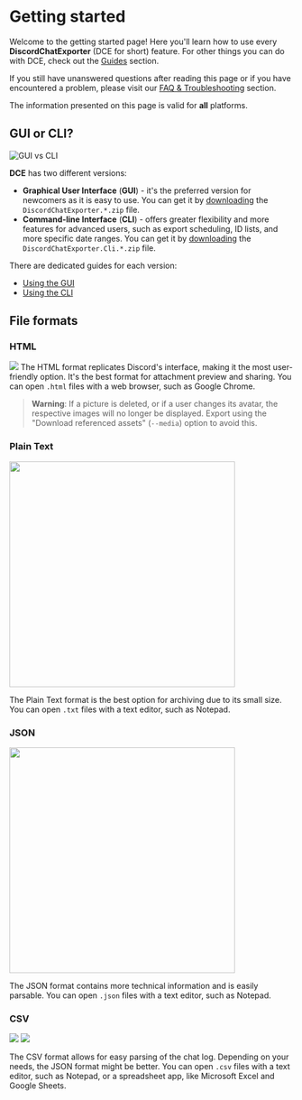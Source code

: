 # Getting started

Welcome to the getting started page!
Here you'll learn how to use every **DiscordChatExporter** (DCE for short) feature.
For other things you can do with DCE, check out the [Guides](Readme.md#guides) section.

If you still have unanswered questions after reading this page or if you have encountered a problem, please visit our [FAQ & Troubleshooting](Troubleshooting.md) section.

The information presented on this page is valid for **all** platforms.

## GUI or CLI?

![GUI vs CLI](https://i.imgur.com/j9OTxRB.png)

**DCE** has two different versions:

- **Graphical User Interface** (**GUI**) - it's the preferred version for newcomers as it is easy to use.
  You can get it by [downloading](https://github.com/Tyrrrz/DiscordChatExporter/releases/latest) the `DiscordChatExporter.*.zip` file.
- **Command-line Interface** (**CLI**) - offers greater flexibility and more features for advanced users, such as export scheduling, ID lists, and more specific date ranges.
  You can get it by [downloading](https://github.com/Tyrrrz/DiscordChatExporter/releases/latest) the `DiscordChatExporter.Cli.*.zip` file.

There are dedicated guides for each version:

- [Using the GUI](Using-the-GUI.md)
- [Using the CLI](Using-the-CLI.md)

## File formats

### HTML

![](https://i.imgur.com/S7lBTkV.png)
The HTML format replicates Discord's interface, making it the most user-friendly option.
It's the best format for attachment preview and sharing.
You can open `.html` files with a web browser, such as Google Chrome.

> **Warning**:
> If a picture is deleted, or if a user changes its avatar, the respective images will no longer be displayed.
> Export using the "Download referenced assets" (`--media`) option to avoid this.

### Plain Text

<img src="https://i.imgur.com/PbUyRXD.png" height="400"/>

The Plain Text format is the best option for archiving due to its small size.
You can open `.txt` files with a text editor, such as Notepad.

### JSON

<img src="https://i.imgur.com/FAeSA4O.png" height="400"/>

The JSON format contains more technical information and is easily parsable.
You can open `.json` files with a text editor, such as Notepad.

### CSV

![](https://i.imgur.com/VEVUsKs.png)
![](https://i.imgur.com/1vPmQqQ.png)

The CSV format allows for easy parsing of the chat log. Depending on your needs, the JSON format might be better.
You can open `.csv` files with a text editor, such as Notepad, or a spreadsheet app, like Microsoft Excel and Google Sheets.
